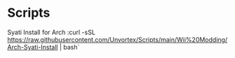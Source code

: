 # Scripts
Syati Install for Arch
:curl -sSL https://raw.githubusercontent.com/Unvortex/Scripts/main/Wii%20Modding/Arch-Syati-Install | bash`

